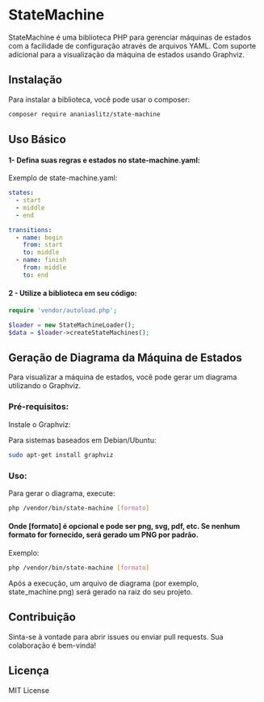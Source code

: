 # StateMachine
StateMachine é uma biblioteca PHP para gerenciar máquinas de estados com a facilidade de configuração através de arquivos YAML. Com suporte adicional para a visualização da máquina de estados usando Graphviz.

## Instalação
Para instalar a biblioteca, você pode usar o composer:

```bash
composer require ananiaslitz/state-machine
```

## Uso Básico
#### 1- Defina suas regras e estados no state-machine.yaml:

Exemplo de state-machine.yaml:

```yaml 
states:
  - start
  - middle
  - end

transitions:
  - name: begin
    from: start
    to: middle
  - name: finish
    from: middle
    to: end
```

#### 2 - Utilize a biblioteca em seu código:

```php 
require 'vendor/autoload.php';

$loader = new StateMachineLoader();
$data = $loader->createStateMachines();
```

## Geração de Diagrama da Máquina de Estados
Para visualizar a máquina de estados, você pode gerar um diagrama utilizando o Graphviz.

### Pré-requisitos:
Instale o Graphviz:

Para sistemas baseados em Debian/Ubuntu:

```bash
sudo apt-get install graphviz
```

### Uso:
Para gerar o diagrama, execute:

```bash
php /vendor/bin/state-machine [formato]
```
#### Onde [formato] é opcional e pode ser png, svg, pdf, etc. Se nenhum formato for fornecido, será gerado um PNG por padrão.

Exemplo:

```bash
php /vendor/bin/state-machine [formato]
```

Após a execução, um arquivo de diagrama (por exemplo, state_machine.png) será gerado na raiz do seu projeto.

## Contribuição
Sinta-se à vontade para abrir issues ou enviar pull requests. Sua colaboração é bem-vinda!

## Licença
MIT License

